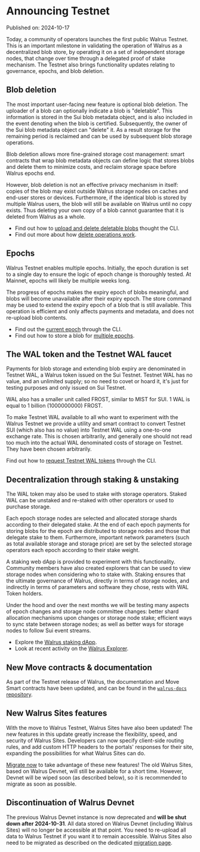 # Announcing Testnet

Published on: 2024-10-17

Today, a community of operators launches the first public Walrus Testnet.
This is an important milestone in validating the operation of Walrus as a decentralized blob store,
by operating it on a set of independent storage nodes, that change over time through a delegated
proof of stake mechanism. The Testnet also brings functionality updates relating to governance,
epochs, and blob deletion.

## Blob deletion

The most important user-facing new feature is optional blob deletion. The uploader of a blob can
optionally indicate a blob is "deletable". This information is stored in the Sui blob metadata
object, and is also included in the event denoting when the blob is certified. Subsequently, the
owner of the Sui blob metadata object can "delete" it. As a result storage for the remaining
period is reclaimed and can be used by subsequent blob storage operations.

Blob deletion allows more fine-grained storage cost management: smart contracts that wrap blob
metadata objects can define logic that stores blobs and delete them to minimize costs, and reclaim
storage space before Walrus epochs end.

However, blob deletion is not an effective privacy mechanism in itself: copies of the blob may exist
outside Walrus storage nodes on caches and end-user stores or devices. Furthermore, if the identical
blob is stored by multiple Walrus users, the blob will still be available on Walrus until no copy
exists. Thus deleting your own copy of a blob cannot guarantee that it is deleted from Walrus as a
whole.

- Find out how to
  [upload and delete deletable blobs](../usage/client-cli.md#reclaiming-space-via-deletable-blobs)
  thought the CLI.
- Find out more about how [delete operations work](../dev-guide/dev-operations.md#delete).

## Epochs

Walrus Testnet enables multiple epochs. Initially, the epoch duration is set to a single day to
ensure the logic of epoch change is thoroughly tested. At Mainnet, epochs will likely be multiple
weeks long.

The progress of epochs makes the expiry epoch of blobs meaningful, and blobs will become unavailable
after their expiry epoch. The store command may be used to extend the expiry epoch of a blob that is
still available. This operation is efficient and only affects payments and metadata, and does not
re-upload blob contents.

- Find out the [current epoch](../usage/client-cli.md#walrus-system-information) through the CLI.
- Find out how to store a blob for
  [multiple epochs](../usage/client-cli.md#storing-querying-status-and-reading-blobs).

## The WAL token and the Testnet WAL faucet

Payments for blob storage and extending blob expiry are denominated in Testnet WAL, a
Walrus token issued on the Sui Testnet. Testnet WAL has no value, and an unlimited supply; so no
need to covet or hoard it, it's just for testing purposes and only issued on Sui Testnet.

WAL also has a smaller unit called FROST, similar to MIST for SUI. 1 WAL is equal to 1 billion
(1000000000) FROST.

To make Testnet WAL available to all who want to experiment with the Walrus Testnet we provide a
utility and smart contract to convert Testnet SUI (which also has no value) into Testnet WAL using
a one-to-one exchange rate. This is chosen arbitrarily, and generally one should not read too much
into the actual WAL denominated costs of storage on Testnet. They have been chosen arbitrarily.

Find out how to [request Testnet WAL tokens](../usage/setup.md#testnet-wal-faucet) through the CLI.

## Decentralization through staking & unstaking

The WAL token may also be used to stake with storage operators. Staked WAL can be unstaked and
re-staked with other operators or used to purchase storage.

Each epoch storage nodes are selected and allocated storage shards according to their delegated
stake. At the end of each epoch payments for storing blobs for the epoch are distributed to storage
nodes and those that delegate stake to them. Furthermore, important network parameters (such as
total available storage and storage price) are set by the selected storage operators each epoch
according to their stake weight.

A staking web dApp is provided to experiment with this functionality. Community members have also
created explorers that can be used to view storage nodes when considering who to stake with. Staking
ensures that the ultimate governance of Walrus, directly in terms of storage nodes, and indirectly
in terms of parameters and software they chose, rests with WAL Token holders.

Under the hood and over the next months we will be testing many aspects of epoch changes and
storage node committee changes: better shard allocation mechanisms upon changes or storage node
stake; efficient ways to sync state between storage nodes; as well as better ways for storage nodes
to follow Sui event streams.

- Explore the [Walrus staking dApp](https://stake.walrus.site).
- Look at recent activity on the [Walrus Explorer](https://walruscan.com/testnet/home).

## New Move contracts & documentation

As part of the Testnet release of Walrus, the documentation and Move Smart contracts have been
updated, and can be found in the [`walrus-docs`
repository](https://github.com/MystenLabs/walrus-docs).

## New Walrus Sites features

With the move to Walrus Testnet, Walrus Sites have also been updated! The new features in this
update greatly increase the flexibility, speed, and security of Walrus Sites. Developers can now
specify client-side routing rules, and add custom HTTP headers to the portals' responses for their
site, expanding the possibilities for what Walrus Sites can do.

[Migrate now](../walrus-sites/tutorial-migration.md) to take advantage of these new features! The
old Walrus Sites, based on Walrus Devnet, will still be available for a short time. However, Devnet
will be wiped soon (as described below), so it is recommended to migrate as soon as possible.

## Discontinuation of Walrus Devnet

The previous Walrus Devnet instance is now deprecated and **will be shut down after 2024-10-31**.
All data stored on Walrus Devnet (including Walrus Sites) will no longer be accessible at that
point. You need to re-upload all data to Walrus Testnet if you want it to remain accessible. Walrus
Sites also need to be migrated as described on the dedicated [migration
page](../walrus-sites/tutorial-migration.md).
